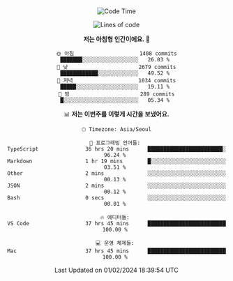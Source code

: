 <div align="center">

<br />

 <!--START_SECTION:waka-->
![Code Time](http://img.shields.io/badge/Code%20Time-2%2C011%20hrs%206%20mins-blue)

![Lines of code](https://img.shields.io/badge/%EC%A0%80%EB%8A%94%20%EC%97%AC%ED%83%9C%EA%B9%8C%EC%A7%80%20-3.4%20million%20%EC%A4%84%EC%9D%98%20%EC%BD%94%EB%93%9C%EB%A5%BC%20%EC%9E%91%EC%84%B1%ED%96%88%EC%96%B4%EC%9A%94.-blue)

**저는 아침형 인간이에요. 🐤** 

```text
🌞 아침                     1408 commits        ███████░░░░░░░░░░░░░░░░░░   26.03 % 
🌆 낮　                     2679 commits        ████████████░░░░░░░░░░░░░   49.52 % 
🌃 저녁                     1034 commits        █████░░░░░░░░░░░░░░░░░░░░   19.11 % 
🌙 밤　                     289 commits         █░░░░░░░░░░░░░░░░░░░░░░░░   05.34 % 
```


📊 **저는 이번주를 이렇게 시간을 보냈어요.** 

```text
🕑︎ Timezone: Asia/Seoul

💬 프로그래밍 언어들: 
TypeScript               36 hrs 20 mins      ████████████████████████░   96.24 % 
Markdown                 1 hr 19 mins        █░░░░░░░░░░░░░░░░░░░░░░░░   03.51 % 
Other                    2 mins              ░░░░░░░░░░░░░░░░░░░░░░░░░   00.13 % 
JSON                     2 mins              ░░░░░░░░░░░░░░░░░░░░░░░░░   00.12 % 
Bash                     0 secs              ░░░░░░░░░░░░░░░░░░░░░░░░░   00.01 % 

🔥 에디터들: 
VS Code                  37 hrs 45 mins      █████████████████████████   100.00 % 

💻 운영 체제들: 
Mac                      37 hrs 45 mins      █████████████████████████   100.00 % 
```


 Last Updated on 01/02/2024 18:39:54 UTC
<!--END_SECTION:waka-->

</div>
